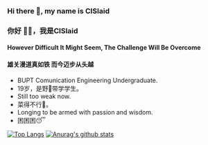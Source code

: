 ### Hi there 👋, my name is ClSlaid
### 你好 👋🏻️，我是ClSlaid
#### However Difficult It Might Seem, The Challenge Will Be Overcome
#### 雄关漫道真如铁 而今迈步从头越
- BUPT Comunication Engineering Undergraduate.
- 19岁，是野🐓️带学学生。
- Still too weak now.
- 菜得不行🥬。
- Longing to be armed with passion and wisdom.
- 困困困😴️

[![Top Langs](https://github-readme-stats.vercel.app/api/top-langs/?username=ClSlaid&layout=compact)](https://github.com/anuraghazra/github-readme-stats)
[![Anurag's github stats](https://github-readme-stats.vercel.app/api?username=ClSlaid)](https://github.com/anuraghazra/github-readme-stats)

<!--
**ClSlaid/ClSlaid** is a ✨ _special_ ✨ repository because its `README.md` (this file) appears on your GitHub profile.

Here are some ideas to get you started:

- 🔭 I’m currently working on ...
- 🌱 I’m currently learning ...
- 👯 I’m looking to collaborate on ...
- 🤔 I’m looking for help with ...
- 💬 Ask me about ...
- 📫 How to reach me: ...
- 😄 Pronouns: ...
- ⚡ Fun fact: ...
-->
